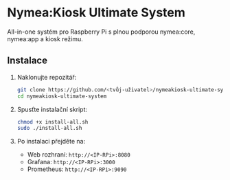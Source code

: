 # Nymea:Kiosk Ultimate System

All-in-one systém pro Raspberry Pi s plnou podporou nymea:core, nymea:app a kiosk režimu.

## Instalace

1. Naklonujte repozitář:
   ```bash
   git clone https://github.com/<tvůj-uživatel>/nymeakiosk-ultimate-system.git
   cd nymeakiosk-ultimate-system
   ```

2. Spusťte instalační skript:
   ```bash
   chmod +x install-all.sh
   sudo ./install-all.sh
   ```

3. Po instalaci přejděte na:
   - Web rozhraní: `http://<IP-RPi>:8080`
   - Grafana: `http://<IP-RPi>:3000`
   - Prometheus: `http://<IP-RPi>:9090`
